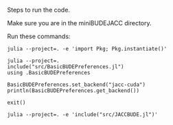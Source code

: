 Steps to run the code.

Make sure you are in the miniBUDEJACC directory.

Run these commands: 
```shell
julia --project=. -e 'import Pkg; Pkg.instantiate()'

julia --project=.
include("src/BasicBUDEPreferences.jl")
using .BasicBUDEPreferences

BasicBUDEPreferences.set_backend("jacc-cuda")
println(BasicBUDEPreferences.get_backend())

exit()

julia --project=. -e 'include("src/JACCBUDE.jl")'
```
